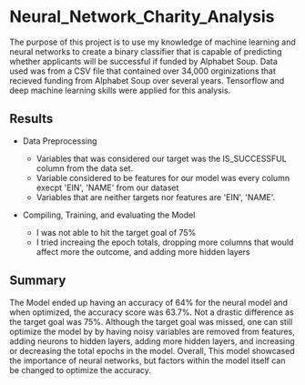 # Neural_Network_Charity_Analysis
The purpose of this project is to use my knowledge of machine learning and neural networks to create a binary classifier that is capable of predicting whether applicants will be successful if funded by Alphabet Soup. Data used was from a CSV file that contained over 34,000 orginizations that recieved funding from Alphabet Soup over several years. Tensorflow and deep machine learning skills were applied for this analysis.

## Results
- Data Preprocessing
    - Variables that was considered our target was the IS_SUCCESSFUL column from the data set.
    - Variable considered to be features for our model was every column execpt 'EIN', 'NAME' from our dataset
    - Variables that are neither targets nor features are 'EIN', 'NAME'. 
 
 - Compiling, Training, and evaluating the Model
    - I was not able to hit the target goal of 75%
    - I tried increaing the epoch totals, dropping more columns that would affect more the outcome, and adding more hidden layers

## Summary
The Model ended up having an accuracy of  64% for the neural model and when optimized, the accuracy score was 63.7%. Not a drastic difference as the target goal was 75%. Although the target goal was missed, one can still optimize the model by by having noisy variables are removed from features, adding neurons to hidden layers, adding more hidden layers, and increasing or decreasing the total epochs in the model. Overall, This model showcased the importance of neural networks, but factors within the model itself can be changed to optimize the accuracy. 

